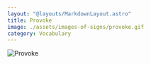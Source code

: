 ```yaml
---
layout: "@layouts/MarkdownLayout.astro"
title: Provoke
image: ./assets/images-of-signs/provoke.gif
category: Vocabulary
---
```


![Provoke](@signs/provoke.gif)
